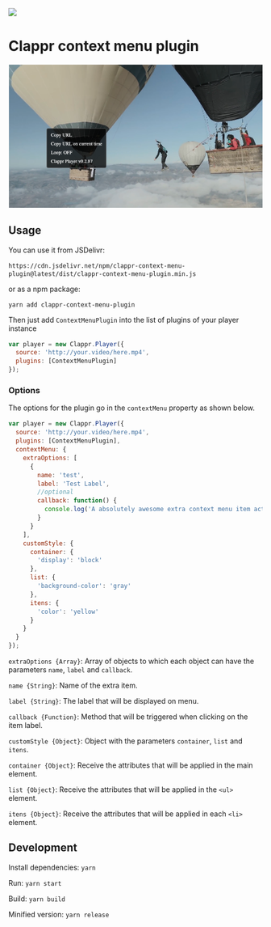 [![](https://data.jsdelivr.com/v1/package/npm/clappr-context-menu-plugin/badge)](https://www.jsdelivr.com/package/npm/clappr-context-menu-plugin)

# Clappr context menu plugin
![screenshot](screenshot.png)
## Usage
You can use it from JSDelivr:
```
https://cdn.jsdelivr.net/npm/clappr-context-menu-plugin@latest/dist/clappr-context-menu-plugin.min.js
```
or as a npm package:
```
yarn add clappr-context-menu-plugin
```
Then just add `ContextMenuPlugin` into the list of plugins of your player instance
```javascript
var player = new Clappr.Player({
  source: 'http://your.video/here.mp4',
  plugins: [ContextMenuPlugin]
});
```
### Options
The options for the plugin go in the `contextMenu` property as shown below.
```javascript
var player = new Clappr.Player({
  source: 'http://your.video/here.mp4',
  plugins: [ContextMenuPlugin],
  contextMenu: {
    extraOptions: [
      {
        name: 'test',
        label: 'Test Label',
        //optional
        callback: function() {
          console.log('A absolutely awesome extra context menu item action');
        }
      }
    ],
    customStyle: {
      container: {
        'display': 'block'
      },
      list: {
        'background-color': 'gray'
      },
      itens: {
        'color': 'yellow'
      }
    }
  }
});
```
`extraOptions {Array}`: Array of objects to which each object can have the parameters `name`, `label` and `callback`.

`name {String}`: Name of the extra item.

`label {String}`: The label that will be displayed on menu.

`callback {Function}`: Method that will be triggered when clicking on the item label.

`customStyle {Object}`: Object with the parameters `container`, `list` and `itens`.

`container {Object}`: Receive the attributes that will be applied in the main element.

`list {Object}`: Receive the attributes that will be applied in the `<ul>` element.

`itens {Object}`: Receive the attributes that will be applied in each `<li>` element.

## Development

Install dependencies: `yarn`

Run: `yarn start`

Build: `yarn build`

Minified version: `yarn release`

